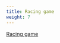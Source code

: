 ```yaml
---
title: Racing game
weight: 7
---
```

[Racing game](https://electronstudio.github.io/pygame-zero-book/chapters/race.html)
